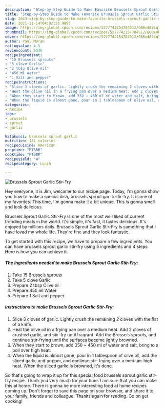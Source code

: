 ```yaml
---
description: "Step-by-Step Guide to Make Favorite Brussels Sprout Garlic Stir-Fry"
title: "Step-by-Step Guide to Make Favorite Brussels Sprout Garlic Stir-Fry"
slug: 2043-step-by-step-guide-to-make-favorite-brussels-sprout-garlic-stir-fry
date: 2021-11-14T04:02:55.989Z
image: https://img-global.cpcdn.com/recipes/5277742254784512/680x482cq70/brussels-sprout-garlic-stir-fry-recipe-main-photo.jpg
thumbnail: https://img-global.cpcdn.com/recipes/5277742254784512/680x482cq70/brussels-sprout-garlic-stir-fry-recipe-main-photo.jpg
cover: https://img-global.cpcdn.com/recipes/5277742254784512/680x482cq70/brussels-sprout-garlic-stir-fry-recipe-main-photo.jpg
author: Paul Moran
ratingvalue: 4.5
reviewcount: 5346
recipeingredient:
- "15 Brussels sprouts"
- "5 clove Garlic"
- "2 tbsp Olive oil"
- "450 ml Water"
- "1 Salt and pepper"
recipeinstructions:
- "Slice 3 cloves of garlic. Lightly crush the remaining 2 cloves with the flat of a knife."
- "Heat the olive oil in a frying pan over a medium heat. Add 2 cloves of crushed garlic, and stir-fry until fragrant. Add the Brussels sprouts, and continue stir-frying until the surfaces become lightly browned."
- "When they start to brown, add 350 ~ 450 ml of water and salt, bring to a boil over high heat."
- "When the liquid is almost gone, pour in 1 tablespoon of olive oil, add the sliced garlic and pepper, and continue stir-frying over a medium-high heat. When the sliced garlic is browned, it's done."
categories:
- Recipe
tags:
- brussels
- sprout
- garlic

katakunci: brussels sprout garlic 
nutrition: 141 calories
recipecuisine: American
preptime: "PT38M"
cooktime: "PT58M"
recipeyield: "4"
recipecategory: Lunch

---
```



![Brussels Sprout Garlic Stir-Fry](https://img-global.cpcdn.com/recipes/5277742254784512/680x482cq70/brussels-sprout-garlic-stir-fry-recipe-main-photo.jpg)

Hey everyone, it is Jim, welcome to our recipe page. Today, I'm gonna show you how to make a special dish, brussels sprout garlic stir-fry. It is one of my favorites. This time, I'm gonna make it a bit unique. This is gonna smell and look delicious.



Brussels Sprout Garlic Stir-Fry is one of the most well liked of current trending meals in the world. It's simple, it's fast, it tastes delicious. It's enjoyed by millions daily. Brussels Sprout Garlic Stir-Fry is something that I have loved my whole life. They're fine and they look fantastic.


To get started with this recipe, we have to prepare a few ingredients. You can have brussels sprout garlic stir-fry using 5 ingredients and 4 steps. Here is how you can achieve it.

<!--inarticleads1-->

##### The ingredients needed to make Brussels Sprout Garlic Stir-Fry:

1. Take 15 Brussels sprouts
1. Take 5 clove Garlic
1. Prepare 2 tbsp Olive oil
1. Prepare 450 ml Water
1. Prepare 1 Salt and pepper




<!--inarticleads2-->

##### Instructions to make Brussels Sprout Garlic Stir-Fry:

1. Slice 3 cloves of garlic. Lightly crush the remaining 2 cloves with the flat of a knife.
1. Heat the olive oil in a frying pan over a medium heat. Add 2 cloves of crushed garlic, and stir-fry until fragrant. Add the Brussels sprouts, and continue stir-frying until the surfaces become lightly browned.
1. When they start to brown, add 350 ~ 450 ml of water and salt, bring to a boil over high heat.
1. When the liquid is almost gone, pour in 1 tablespoon of olive oil, add the sliced garlic and pepper, and continue stir-frying over a medium-high heat. When the sliced garlic is browned, it's done.




So that's going to wrap it up for this special food brussels sprout garlic stir-fry recipe. Thank you very much for your time. I am sure that you can make this at home. There is gonna be more interesting food at home recipes coming up. Don't forget to save this page on your browser, and share it to your family, friends and colleague. Thanks again for reading. Go on get cooking!

